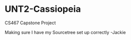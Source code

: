 # UNT2-Cassiopeia
CS467 Capstone Project

Making sure I have my Sourcetree set up correctly -Jackie
